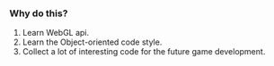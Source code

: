 ### Why do this?

1. Learn WebGL api.
2. Learn the Object-oriented code style.
3. Collect a lot of interesting code for the future game development.
